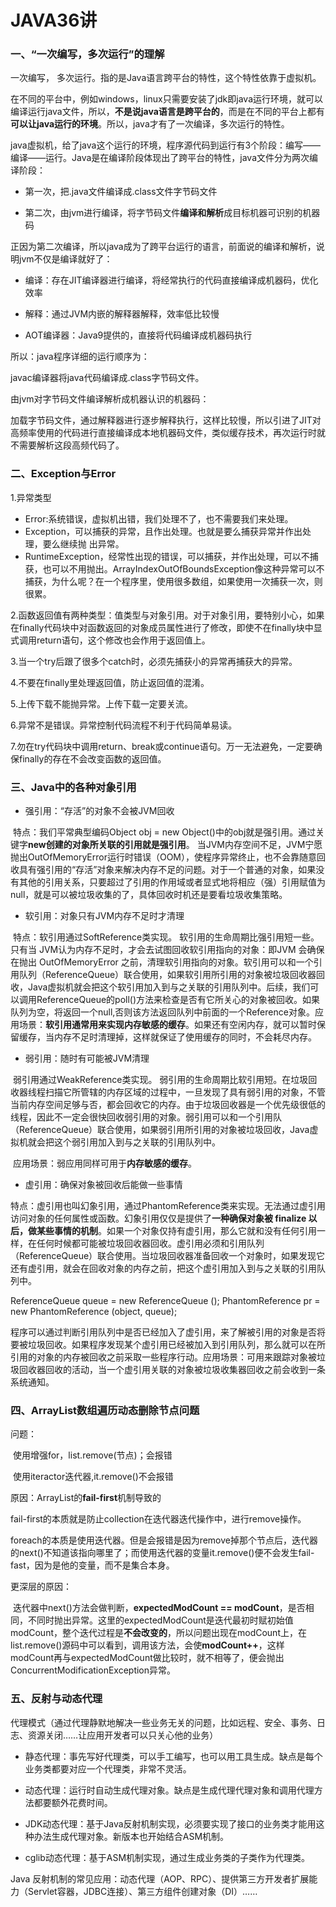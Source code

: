 # JAVA36讲

### 一、“一次编写，多次运行”的理解

一次编写， 多次运行。指的是Java语言跨平台的特性，这个特性依靠于虚拟机。

在不同的平台中，例如windows，linux只需要安装了jdk即java运行环境，就可以编译运行java文件，所以，**不是说java语言是跨平台的**，而是在不同的平台上都有**可以让java运行的环境**。所以，java才有了一次编译，多次运行的特性。

java虚拟机，给了java这个运行的环境，程序源代码到运行有3个阶段：编写——编译——运行。Java是在编译阶段体现出了跨平台的特性，java文件分为两次编译阶段：

- 第一次，把.java文件编译成.class文件字节码文件

- 第二次，由jvm进行编译，将字节码文件**编译和解析**成目标机器可识别的机器码

正因为第二次编译，所以java成为了跨平台运行的语言，前面说的编译和解析，说明jvm不仅是编译就好了：

- 编译：存在JIT编译器进行编译，将经常执行的代码直接编译成机器码，优化效率

- 解释：通过JVM内嵌的解释器解释，效率低比较慢
- AOT编译器：Java9提供的，直接将代码编译成机器码执行



所以：java程序详细的运行顺序为：

javac编译器将java代码编译成.class字节码文件。

由jvm对字节码文件编译解析成机器认识的机器码：

​	加载字节码文件，通过解释器进行逐步解释执行，这样比较慢，所以引进了JIT对高频率使用的代码进行直接编译成本地机器码文件，类似缓存技术，再次运行时就不需要解析这段高频代码了。



### 二、Exception与Error

1.异常类型

- Error:系统错误，虚拟机出错，我们处理不了，也不需要我们来处理。
- Exception，可以捕获的异常，且作出处理。也就是要么捕获异常并作出处理，要么继续抛
  出异常。
- RuntimeException，经常性出现的错误，可以捕获，并作出处理，可以不捕获，也可以不用抛出。ArrayIndexOutOfBoundsException像这种异常可以不捕获，为什么呢？在一个程序里，使用很多数组，如果使用一次捕获一次，则很累。

2.函数返回值有两种类型：值类型与对象引用。对于对象引用，要特别小心，如果在finally代码块中对函数返回的对象成员属性进行了修改，即使不在finally块中显式调用return语句，这个修改也会作用于返回值上。

3.当一个try后跟了很多个catch时，必须先捕获小的异常再捕获大的异常。

4.不要在finally里处理返回值，防止返回值的混淆。

5.上传下载不能抛异常。上传下载一定要关流。

6.异常不是错误。异常控制代码流程不利于代码简单易读。

7.勿在try代码块中调用return、break或continue语句。万一无法避免，一定要确保finally的存在不会改变函数的返回值。



### 三、Java中的各种对象引用

- 强引用：“存活”的对象不会被JVM回收

​	特点：我们平常典型编码Object obj = new Object()中的obj就是强引用。通过关键字**new创建的对象所关联的引用就是强引用**。 当JVM内存空间不足，JVM宁愿抛出OutOfMemoryError运行时错误（OOM），使程序异常终止，也不会靠随意回收具有强引用的“存活”对象来解决内存不足的问题。对于一个普通的对象，如果没有其他的引用关系，只要超过了引用的作用域或者显式地将相应（强）引用赋值为 null，就是可以被垃圾收集的了，具体回收时机还是要看垃圾收集策略。

- 软引用：对象只有JVM内存不足时才清理

​	特点：软引用通过SoftReference类实现。 软引用的生命周期比强引用短一些。只有当 JVM认为内存不足时，才会去试图回收软引用指向的对象：即JVM 会确保在抛出 OutOfMemoryError 之前，清理软引用指向的对象。软引用可以和一个引用队列（ReferenceQueue）联合使用，如果软引用所引用的对象被垃圾回收器回收，Java虚拟机就会把这个软引用加入到与之关联的引用队列中。后续，我们可以调用ReferenceQueue的poll()方法来检查是否有它所关心的对象被回收。如果队列为空，将返回一个null,否则该方法返回队列中前面的一个Reference对象。
​	应用场景：**软引用通常用来实现内存敏感的缓存**。如果还有空闲内存，就可以暂时保留缓存，当内存不足时清理掉，这样就保证了使用缓存的同时，不会耗尽内存。

- 弱引用：随时有可能被JVM清理

​	弱引用通过WeakReference类实现。 弱引用的生命周期比软引用短。在垃圾回收器线程扫描它所管辖的内存区域的过程中，一旦发现了具有弱引用的对象，不管当前内存空间足够与否，都会回收它的内存。由于垃圾回收器是一个优先级很低的线程，因此不一定会很快回收弱引用的对象。弱引用可以和一个引用队（ReferenceQueue）联合使用，如果弱引用所引用的对象被垃圾回收，Java虚拟机就会把这个弱引用加入到与之关联的引用队列中。

​	应用场景：弱应用同样可用于**内存敏感的缓存**。

- 虚引用：确保对象被回收后能做一些事情

​	特点：虚引用也叫幻象引用，通过PhantomReference类来实现。无法通过虚引用访问对象的任何属性或函数。幻象引用仅仅是提供了**一种确保对象被 finalize 以后，做某些事情的机制**。如果一个对象仅持有虚引用，那么它就和没有任何引用一样，在任何时候都可能被垃圾回收器回收。虚引用必须和引用队列（ReferenceQueue）联合使用。当垃圾回收器准备回收一个对象时，如果发现它还有虚引用，就会在回收对象的内存之前，把这个虚引用加入到与之关联的引用队列中。

ReferenceQueue queue = new ReferenceQueue ();
PhantomReference pr = new PhantomReference (object, queue);

程序可以通过判断引用队列中是否已经加入了虚引用，来了解被引用的对象是否将要被垃圾回收。如果程序发现某个虚引用已经被加入到引用队列，那么就可以在所引用的对象的内存被回收之前采取一些程序行动。应用场景：可用来跟踪对象被垃圾回收器回收的活动，当一个虚引用关联的对象被垃圾收集器回收之前会收到一条系统通知。



### 四、ArrayList数组遍历动态删除节点问题

问题：

​	使用增强for，list.remove(节点)；会报错

​	使用iteractor迭代器,it.remove()不会报错

原因：ArrayList的**fail-first**机制导致的

​	fail-first的本质就是防止collection在迭代器迭代操作中，进行remove操作。

​	foreach的本质是使用迭代器。但是会报错是因为remove掉那个节点后，迭代器的next()不知道该指向哪里了；而使用迭代器的变量it.remove()便不会发生fail-fast，因为是他的变量，而不是集合本身。

更深层的原因：

​	迭代器中next()方法会做判断，**expectedModCount == modCount**，是否相同，不同时抛出异常。这里的expectedModCount是迭代最初时赋初始值modCount，整个迭代过程是**不会改变的**，所以问题出现在modCount上，在list.remove()源码中可以看到，调用该方法，会使**modCount++**，这样modCount再与expectedModCount做比较时，就不相等了，便会抛出ConcurrentModificationException异常。



### 五、反射与动态代理

代理模式（通过代理静默地解决一些业务无关的问题，比如远程、安全、事务、日志、资源关闭……让应用开发者可以只关心他的业务）

- 静态代理：事先写好代理类，可以手工编写，也可以用工具生成。缺点是每个业务类都要对应一个代理类，非常不灵活。

- 动态代理：运行时自动生成代理对象。缺点是生成代理代理对象和调用代理方法都要额外花费时间。

- JDK动态代理：基于Java反射机制实现，必须要实现了接口的业务类才能用这种办法生成代理对象。新版本也开始结合ASM机制。

- cglib动态代理：基于ASM机制实现，通过生成业务类的子类作为代理类。

Java 反射机制的常见应用：动态代理（AOP、RPC）、提供第三方开发者扩展能力（Servlet容器，JDBC连接）、第三方组件创建对象（DI）……